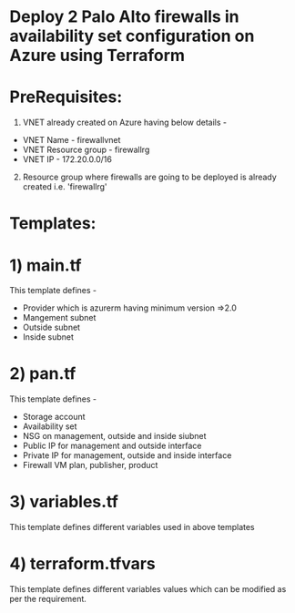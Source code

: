 # Deploy 2 Palo Alto firewalls in availability set configuration on Azure using Terraform

# PreRequisites:
1) VNET already created on Azure having below details -
- VNET Name - firewallvnet
- VNET Resource group - firewallrg
- VNET IP - 172.20.0.0/16
2) Resource group where firewalls are going to be deployed is already created i.e. 'firewallrg'
 
 # Templates:
 
 # 1) main.tf 
 This template defines -
 - Provider which is azurerm having minimum version =>2.0
 - Mangement subnet
 - Outside subnet
 - Inside subnet
  
  # 2) pan.tf
  This template defines -
  - Storage account
  - Availability set
  - NSG on management, outside and inside siubnet
  - Public IP for management and outside interface
  - Private IP for management, outside and inside interface
  - Firewall VM plan, publisher, product
  
  # 3) variables.tf
  This template defines different variables used in above templates
  
  # 4) terraform.tfvars
  This template defines different variables values which can be modified as per the requirement.
  
 
